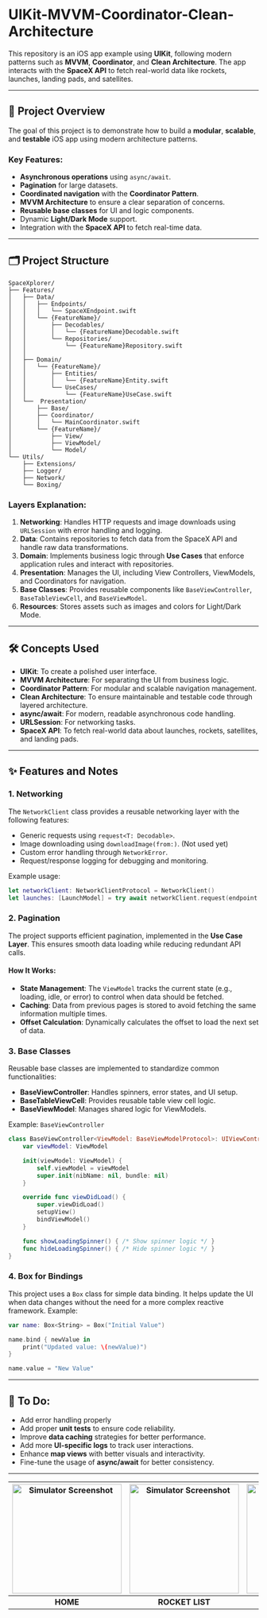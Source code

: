 
# UIKit-MVVM-Coordinator-Clean-Architecture

This repository is an iOS app example using **UIKit**, following modern patterns such as **MVVM**, **Coordinator**, and **Clean Architecture**. The app interacts with the **SpaceX API** to fetch real-world data like rockets, launches, landing pads, and satellites.

---

## 📖 Project Overview

The goal of this project is to demonstrate how to build a **modular**, **scalable**, and **testable** iOS app using modern architecture patterns.

### Key Features:
- **Asynchronous operations** using `async/await`.
- **Pagination** for large datasets.
- **Coordinated navigation** with the **Coordinator Pattern**.
- **MVVM Architecture** to ensure a clear separation of concerns.
- **Reusable base classes** for UI and logic components.
- Dynamic **Light/Dark Mode** support.
- Integration with the **SpaceX API** to fetch real-time data.

---

## 🗂 Project Structure

```plaintext
SpaceXplorer/
├── Features/
│   ├── Data/
│   │   ├── Endpoints/
│   │   │   └── SpaceXEndpoint.swift
│   │   └── {FeatureName}/
│   │       ├── Decodables/
│   │       │   └── {FeatureName}Decodable.swift
│   │       └── Repositories/
│   │           └── {FeatureName}Repository.swift
│   │       
│   ├── Domain/
│   │   └── {FeatureName}/
│   │       ├── Entities/
│   │       │   └── {FeatureName}Entity.swift
│   │       └── UseCases/
│   │           └── {FeatureName}UseCase.swift
│   └──  Presentation/
│       ├── Base/
│       ├── Coordinator/
│       │   └── MainCoordinator.swift
│       └── {FeatureName}/
│           ├── View/
│           ├── ViewModel/
│           └── Model/
└── Utils/
    ├── Extensions/
    ├── Logger/
    ├── Network/
    └── Boxing/

```

### Layers Explanation:
1. **Networking**: Handles HTTP requests and image downloads using `URLSession` with error handling and logging.
2. **Data**: Contains repositories to fetch data from the SpaceX API and handle raw data transformations.
3. **Domain**: Implements business logic through **Use Cases** that enforce application rules and interact with repositories.
4. **Presentation**: Manages the UI, including View Controllers, ViewModels, and Coordinators for navigation.
5. **Base Classes**: Provides reusable components like `BaseViewController`, `BaseTableViewCell`, and `BaseViewModel`.
6. **Resources**: Stores assets such as images and colors for Light/Dark Mode.

---

## 🛠 Concepts Used

- **UIKit**: To create a polished user interface.
- **MVVM Architecture**: For separating the UI from business logic.
- **Coordinator Pattern**: For modular and scalable navigation management.
- **Clean Architecture**: To ensure maintainable and testable code through layered architecture.
- **async/await**: For modern, readable asynchronous code handling.
- **URLSession**: For networking tasks.
- **SpaceX API**: To fetch real-world data about launches, rockets, satellites, and landing pads.

---

## ✨ Features and Notes

### 1. Networking
The `NetworkClient` class provides a reusable networking layer with the following features:
- Generic requests using `request<T: Decodable>`.
- Image downloading using `downloadImage(from:)`. (Not used yet)
- Custom error handling through `NetworkError`.
- Request/response logging for debugging and monitoring.

Example usage:
```swift
let networkClient: NetworkClientProtocol = NetworkClient()
let launches: [LaunchModel] = try await networkClient.request(endpoint: SpaceXEndpoint.launches(limit: 10, offset: 0))
```

### 2. Pagination
The project supports efficient pagination, implemented in the **Use Case Layer**. This ensures smooth data loading while reducing redundant API calls.

#### How It Works:
- **State Management**: The `ViewModel` tracks the current state (e.g., loading, idle, or error) to control when data should be fetched.
- **Caching**: Data from previous pages is stored to avoid fetching the same information multiple times.
- **Offset Calculation**: Dynamically calculates the offset to load the next set of data.

### 3. Base Classes
Reusable base classes are implemented to standardize common functionalities:
- **BaseViewController**: Handles spinners, error states, and UI setup.
- **BaseTableViewCell**: Provides reusable table view cell logic.
- **BaseViewModel**: Manages shared logic for ViewModels.

Example: `BaseViewController`
```swift
class BaseViewController<ViewModel: BaseViewModelProtocol>: UIViewController {
    var viewModel: ViewModel

    init(viewModel: ViewModel) {
        self.viewModel = viewModel
        super.init(nibName: nil, bundle: nil)
    }

    override func viewDidLoad() {
        super.viewDidLoad()
        setupView()
        bindViewModel()
    }

    func showLoadingSpinner() { /* Show spinner logic */ }
    func hideLoadingSpinner() { /* Hide spinner logic */ }
}
```

### 4. Box for Bindings
This project uses a `Box` class for simple data binding. It helps update the UI when data changes without the need for a more complex reactive framework. Example:
```swift
var name: Box<String> = Box("Initial Value")

name.bind { newValue in
    print("Updated value: \(newValue)")
}

name.value = "New Value"
```

---

## 🚧 To Do:
- Add error handling properly
- Add proper **unit tests** to ensure code reliability.
- Improve **data caching** strategies for better performance.
- Add more **UI-specific logs** to track user interactions.
- Enhance **map views** with better visuals and interactivity.
- Fine-tune the usage of **async/await** for better consistency.
  

---

| <img src="https://github.com/user-attachments/assets/0aa8245e-7eed-4543-9dd2-2d66e237ca03" alt="Simulator Screenshot" width="220"/> | <img src="https://github.com/user-attachments/assets/130f871e-dc47-4f59-8b42-b270c9870bcb" alt="Simulator Screenshot" width="220"/> | <img src="https://github.com/user-attachments/assets/f1f38b3e-d443-49c6-a7bd-874338a5cd5d" alt="Simulator Screenshot" width="220"/> | <img src="https://github.com/user-attachments/assets/3d07bd63-240d-4740-82a9-08a144fbdb10" alt="Simulator Screenshot" width="220"/> |
|:------------------------------------------------------------:|:------------------------------------------------------------:|:------------------------------------------------------------:|:------------------------------------------------------------:|
| **HOME**                                                | **ROCKET LIST**                                                | **STARLINK MAP**                                               | **LANDPAD DETAIL**       
